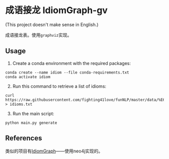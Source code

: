 # 成语接龙 IdiomGraph-gv

(This project doesn't make sense in English.)

成语接龙表。使用`graphviz`实现。

## Usage

1. Create a conda environment with the required packages:

```shell
conda create --name idiom --file conda-requirements.txt
conda activate idiom
```

2. Run this command to retrieve a list of idioms:

```shell
curl https://raw.githubusercontent.com/fighting41love/funNLP/master/data/%E6%88%90%E8%AF%AD%E8%AF%8D%E5%BA%93/ChengYu_Corpus%EF%BC%885W%EF%BC%89.txt > idioms.txt
```

3. Run the main script:

```shell
python main.py generate
```

## References

类似的项目有[IdiomGraph](https://github.com/shawlu95/IdiomGraph)——使用neo4j实现的。